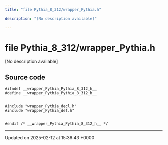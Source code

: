 ```yaml
---
title: "file Pythia_8_312/wrapper_Pythia.h"

description: "[No description available]"

---
```


# file Pythia_8_312/wrapper_Pythia.h

[No description available]




## Source code

```
#ifndef __wrapper_Pythia_Pythia_8_312_h__
#define __wrapper_Pythia_Pythia_8_312_h__


#include "wrapper_Pythia_decl.h"
#include "wrapper_Pythia_def.h"


#endif /* __wrapper_Pythia_Pythia_8_312_h__ */
```


-------------------------------

Updated on 2025-02-12 at 15:36:43 +0000
